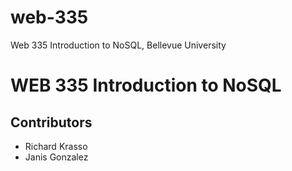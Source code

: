 # web-335
Web 335 Introduction to NoSQL, Bellevue University
# WEB 335 Introduction to NoSQL
## Contributors
* Richard Krasso
* Janis Gonzalez
